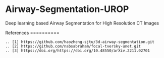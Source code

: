 # Airway-Segmentation-UROP
Deep learning based Airway Segmentation for High Resolution CT Images



References
    ==========

    .. [1] https://github.com/haozheng-sjtu/3d-airway-segmentation.git
    .. [2] https://github.com/nabsabraham/focal-tversky-unet.git
    .. [3] https://doi.org/https://doi.org/10.48550/arXiv.2211.02701
    
